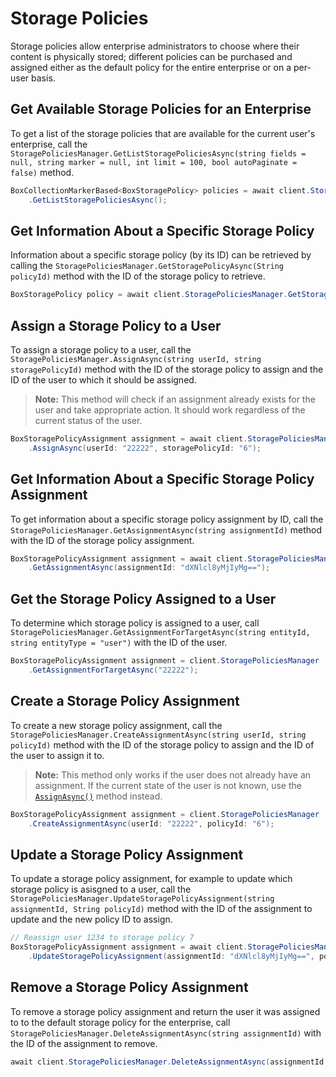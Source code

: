 Storage Policies
================

Storage policies allow enterprise administrators to choose where their content is physically stored;
different policies can be purchased and assigned either as the default policy for the entire enterprise
or on a per-user basis.

Get Available Storage Policies for an Enterprise
------------------------------------------------

To get a list of the storage policies that are available for the current user's enterprise, call the 
`StoragePoliciesManager.GetListStoragePoliciesAsync(string fields = null, string marker = null, int limit = 100, bool autoPaginate = false)`
method.

```c#
BoxCollectionMarkerBased<BoxStoragePolicy> policies = await client.StoragePoliciesManager
    .GetListStoragePoliciesAsync();
```


Get Information About a Specific Storage Policy
-----------------------------------------------

Information about a specific storage policy (by its ID) can be retrieved by calling
the `StoragePoliciesManager.GetStoragePolicyAsync(String policyId)` method with the ID of
the storage policy to retrieve.

```c#
BoxStoragePolicy policy = await client.StoragePoliciesManager.GetStoragePolicyAsync(policyId: "6");
```

Assign a Storage Policy to a User
---------------------------------

To assign a storage policy to a user, call the 
`StoragePoliciesManager.AssignAsync(string userId, string storagePolicyId)`
method with the ID of the storage policy to assign and the ID of the user to which it should be assigned.

> __Note:__ This method will check if an assignment already exists for the user and take appropriate action.
> It should work regardless of the current status of the user.

```c#
BoxStoragePolicyAssignment assignment = await client.StoragePoliciesManager
    .AssignAsync(userId: "22222", storagePolicyId: "6");
```

Get Information About a Specific Storage Policy Assignment
----------------------------------------------------------

To get information about a specific storage policy assignment by ID, call the
`StoragePoliciesManager.GetAssignmentAsync(string assignmentId)` method
with the ID of the storage policy assignment.

```c#
BoxStoragePolicyAssignment assignment = await client.StoragePoliciesManager
    .GetAssignmentAsync(assignmentId: "dXNlcl8yMjIyMg==");
```

Get the Storage Policy Assigned to a User
-----------------------------------------

To determine which storage policy is assigned to a user, call
`StoragePoliciesManager.GetAssignmentForTargetAsync(string entityId, string entityType = "user")`
with the ID of the user.

```c#
BoxStoragePolicyAssignment assignment = client.StoragePoliciesManager
    .GetAssignmentForTargetAsync("22222");
```

Create a Storage Policy Assignment
----------------------------------

To create a new storage policy assignment, call the
`StoragePoliciesManager.CreateAssignmentAsync(string userId, string policyId)` method
with the ID of the storage policy to assign and the ID of the user to assign it to.

> __Note:__ This method only works if the user does not already have an assignment.
> If the current state of the user is not known, use the [`AssignAsync()`](#assign-a-storage-policy-to-a-user)
> method instead.

```c#
BoxStoragePolicyAssignment assignment = client.StoragePoliciesManager
    .CreateAssignmentAsync(userId: "22222", policyId: "6");
```

Update a Storage Policy Assignment
----------------------------------

To update a storage policy assignment, for example to update which storage policy is
asisgned to a user, call the `StoragePoliciesManager.UpdateStoragePolicyAssignment(string assignmentId, String policyId)`
method with the ID of the assignment to update and the new policy ID to assign.

```c#
// Reassign user 1234 to storage policy 7
BoxStoragePolicyAssignment assignment = await client.StoragePoliciesManager
    .UpdateStoragePolicyAssignment(assignmentId: "dXNlcl8yMjIyMg==", policyId: "7");
```

Remove a Storage Policy Assignment
----------------------------------

To remove a storage policy assignment and return the user it was assigned to to the
default storage policy for the enterprise, call
`StoragePoliciesManager.DeleteAssignmentAsync(string assignmentId)` with
the ID of the assignment to remove.

```c#
await client.StoragePoliciesManager.DeleteAssignmentAsync(assignmentId: "dXNlcl8yMjIyMg==");
```
